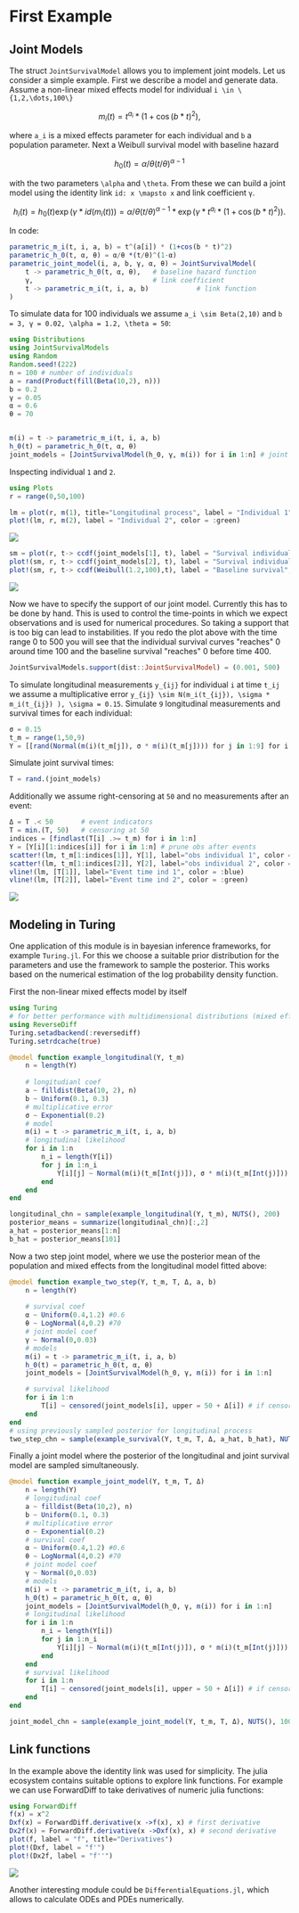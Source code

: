 # First Example

## Joint Models
The struct `JointSurvivalModel` allows you to implement joint models. Let us consider a simple example. First we describe a model and generate data. Assume a non-linear mixed effects model for individual ``i \in \{1,2,\dots,100\}``

```math
m_i(t) = t^{a_i} * (1+\cos(b * t)^2),
```
where ``a_i`` is a mixed effects parameter for each individual and ``b`` a population parameter. Next a Weibull survival model with baseline hazard

```math
h_0(t) = \alpha/\theta ( t / \theta)^{\alpha -1}
```

with the two parameters ``\alpha`` and ``\theta``. From these we can build a joint model using the identity link ``id: x \mapsto x`` and link coefficient ``γ``.

```math
h_i(t) = h_0(t) \exp(\gamma * id(m_i(t))) = \alpha/\theta ( t / \theta)^{\alpha -1} * \exp(\gamma * t^{a_i} * (1+\cos(b * t)^2)).
```

In code:
```julia
parametric_m_i(t, i, a, b) = t^(a[i]) * (1+cos(b * t)^2)
parametric_h_0(t, α, θ) = α/θ *(t/θ)^(1-α)
parametric_joint_model(i, a, b, γ, α, θ) = JointSurvivalModel(
    t -> parametric_h_0(t, α, θ),   # baseline hazard function
    γ,                              # link coefficient
    t -> parametric_m_i(t, i, a, b)            # link function
)
```


To simulate data for 100 individuals we assume ``a_i \sim Beta(2,10)`` and ``b = 3, γ = 0.02, \alpha = 1.2, \theta = 50``:
```julia
using Distributions
using JointSurvivalModels
using Random
Random.seed!(222)
n = 100 # number of individuals
a = rand(Product(fill(Beta(10,2), n)))
b = 0.2
γ = 0.05
α = 0.6
θ = 70


m(i) = t -> parametric_m_i(t, i, a, b)
h_0(t) = parametric_h_0(t, α, θ)
joint_models = [JointSurvivalModel(h_0, γ, m(i)) for i in 1:n] # joint models for all individuals
```

Inspecting individual ``1`` and ``2``.


```julia
using Plots
r = range(0,50,100)

lm = plot(r, m(1), title="Longitudinal process", label = "Individual 1", color = :blue)
plot!(lm, r, m(2), label = "Individual 2", color = :green)
```
![](fig/lm_1.png)
```julia
sm = plot(r, t-> ccdf(joint_models[1], t), label = "Survival individual 1", title="Joint survival process", color = :blue)
plot!(sm, r, t-> ccdf(joint_models[2], t), label = "Survival individual 2", color = :green)
plot!(sm, r, t-> ccdf(Weibull(1.2,100),t), label = "Baseline survival", color = :black)
```
![](fig/sm.png)


Now we have to specify the support of our joint model. Currently this has to be done by hand. This is used to control the time-points in which we expect observations and is used for numerical procedures. So taking a support that is too big can lead to instabilities. If you redo the plot above with the time range 0 to 500 you will see that the individual survival curves "reaches" 0 around time 100 and the baseline survival "reaches" 0 before time 400.
```julia
JointSurvivalModels.support(dist::JointSurvivalModel) = (0.001, 500)
```


To simulate longitudinal measurements ``y_{ij}`` for individual ``i`` at time ``t_ij`` we assume a multiplicative error ``y_{ij} \sim N(m_i(t_{ij}), \sigma * m_i(t_{ij}) ), \sigma = 0.15``. Simulate ``9`` longitudinal measurements and survival times for each individual:
```julia
σ = 0.15
t_m = range(1,50,9)
Y = [[rand(Normal(m(i)(t_m[j]), σ * m(i)(t_m[j]))) for j in 1:9] for i in 1:n]
```
Simulate joint survival times:
```julia
T = rand.(joint_models)
```
Additionally we assume right-censoring at ``50`` and no measurements after an event:
```julia
Δ = T .< 50       # event indicators
T = min.(T, 50)   # censoring at 50
indices = [findlast(T[i] .>= t_m) for i in 1:n]
Y = [Y[i][1:indices[i]] for i in 1:n] # prune obs after events
scatter!(lm, t_m[1:indices[1]], Y[1], label="obs individual 1", color = :blue)
scatter!(lm, t_m[1:indices[2]], Y[2], label="obs individual 2", color = :green)
vline!(lm, [T[1]], label="Event time ind 1", color = :blue)
vline!(lm, [T[2]], label="Event time ind 2", color = :green)
```
![](fig/lm_2.png)


## Modeling in Turing
One application of this module is in bayesian inference frameworks, for example `Turing.jl`. For this we choose a suitable prior distribution for the parameters and use the framework to sample the posterior. This works based on the numerical estimation of the log probability density function.

First the non-linear mixed effects model by itself
```julia
using Turing
# for better performance with multidimensional distributions (mixed effects)
using ReverseDiff
Turing.setadbackend(:reversediff)
Turing.setrdcache(true)

@model function example_longitudinal(Y, t_m)
    n = length(Y)
    
    # longitudianl coef
    a ~ filldist(Beta(10, 2), n)
    b ~ Uniform(0.1, 0.3)
    # multiplicative error
    σ ~ Exponential(0.2)
    # model
    m(i) = t -> parametric_m_i(t, i, a, b)
    # longitudinal likelihood
    for i in 1:n
        n_i = length(Y[i])
        for j in 1:n_i
            Y[i][j] ~ Normal(m(i)(t_m[Int(j)]), σ * m(i)(t_m[Int(j)]))
        end
    end
end

longitudinal_chn = sample(example_longitudinal(Y, t_m), NUTS(), 200)
posterior_means = summarize(longitudinal_chn)[:,2]
a_hat = posterior_means[1:n]
b_hat = posterior_means[101]

```

Now a two step joint model, where we use the posterior mean of the population and mixed effects from the longitudinal model fitted above:

```julia
@model function example_two_step(Y, t_m, T, Δ, a, b)
    n = length(Y)
    
    # survival coef
    α ~ Uniform(0.4,1.2) #0.6
    θ ~ LogNormal(4,0.2) #70
    # joint model coef
    γ ~ Normal(0,0.03)
    # models
    m(i) = t -> parametric_m_i(t, i, a, b)
    h_0(t) = parametric_h_0(t, α, θ)
    joint_models = [JointSurvivalModel(h_0, γ, m(i)) for i in 1:n]

    # survival likelihood
    for i in 1:n
        T[i] ~ censored(joint_models[i], upper = 50 + Δ[i]) # if censored at time 50 then upper = 50
    end
end
# using previously sampled posterior for longitudinal process
two_step_chn = sample(example_survival(Y, t_m, T, Δ, a_hat, b_hat), NUTS(), 100)

```
Finally a joint model where the posterior of the longitudinal and joint survival model are sampled simultaneously.

```julia
@model function example_joint_model(Y, t_m, T, Δ)
    n = length(Y)
    # longitudinal coef
    a ~ filldist(Beta(10,2), n)
    b ~ Uniform(0.1, 0.3)
    # multiplicative error
    σ ~ Exponential(0.2)
    # survival coef
    α ~ Uniform(0.4,1.2) #0.6
    θ ~ LogNormal(4,0.2) #70
    # joint model coef
    γ ~ Normal(0,0.03)
    # models
    m(i) = t -> parametric_m_i(t, i, a, b)
    h_0(t) = parametric_h_0(t, α, θ)
    joint_models = [JointSurvivalModel(h_0, γ, m(i)) for i in 1:n]
    # longitudinal likelihood
    for i in 1:n
        n_i = length(Y[i])
        for j in 1:n_i
            Y[i][j] ~ Normal(m(i)(t_m[Int(j)]), σ * m(i)(t_m[Int(j)]))
        end
    end
    # survival likelihood
    for i in 1:n
        T[i] ~ censored(joint_models[i], upper = 50 + Δ[i]) # if censored at time 50 then upper = 50
    end
end

joint_model_chn = sample(example_joint_model(Y, t_m, T, Δ), NUTS(), 100)
```


## Link functions
In the example above the identity link was used for simplicity. The julia ecosystem contains suitable options to explore link functions. For example we can use ForwardDiff to take derivatives of numeric julia functions:

```julia
using ForwardDiff
f(x) = x^2
Dxf(x) = ForwardDiff.derivative(x ->f(x), x) # first derivative
Dx2f(x) = ForwardDiff.derivative(x ->Dxf(x), x) # second derivative
plot(f, label = "f", title="Derivatives")
plot!(Dxf, label = "f'")
plot!(Dx2f, label = "f''")
```
![](fig/deriv.png)

Another interesting module could be `DifferentialEquations.jl,` which allows to calculate ODEs and PDEs numerically.
